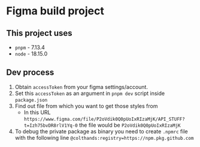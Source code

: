# Figma build project

## This project uses

* `pnpm` - 7.13.4
* `node` - 18.15.0

## Dev process

1. Obtain `accessToken` from your figma settings/account.
2. Set this `accessToken` as an argument in `pnpm dev` script inside `package.json`
3. Find out file from which you want to get those styles from
   * In this URL `https://www.figma.com/file/P2oVdik0Q0pUoIxRIzaMjK/API_STUFF?t=Izh75bvDR8rlV1Yq-0` the file would be `P2oVdik0Q0pUoIxRIzaMjK`
4. To debug the private package as binary you need to create `.npmrc` file with the following line `@colthands:registry=https://npm.pkg.github.com`
